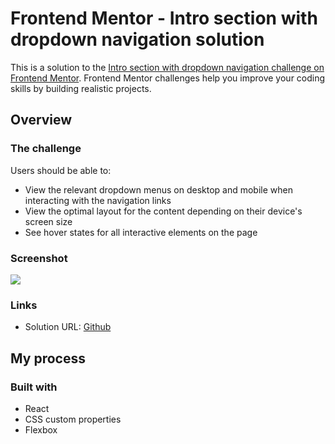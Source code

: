 # Frontend Mentor - Intro section with dropdown navigation solution

This is a solution to the [Intro section with dropdown navigation challenge on Frontend Mentor](https://www.frontendmentor.io/challenges/intro-section-with-dropdown-navigation-ryaPetHE5). Frontend Mentor challenges help you improve your coding skills by building realistic projects.

## Overview

### The challenge

Users should be able to:

-   View the relevant dropdown menus on desktop and mobile when interacting with the navigation links
-   View the optimal layout for the content depending on their device's screen size
-   See hover states for all interactive elements on the page

### Screenshot

<img src='/public/gif/giff.gif'>

### Links

-   Solution URL: [Github](https://github.com/kjcatherine/Snap-Intro-Section)

## My process

### Built with

-   React
-   CSS custom properties
-   Flexbox
